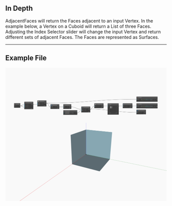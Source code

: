 ## In Depth
AdjacentFaces will return the Faces adjacent to an input Vertex. In the example below, a Vertex on a Cuboid will return a List of three Faces. Adjusting the Index Selector slider will change the input Vertex and return different sets of adjacent Faces. The Faces are represented as Surfaces.
___
## Example File

![AdjacentFaces](./Autodesk.DesignScript.Geometry.Vertex.AdjacentFaces_img.jpg)


